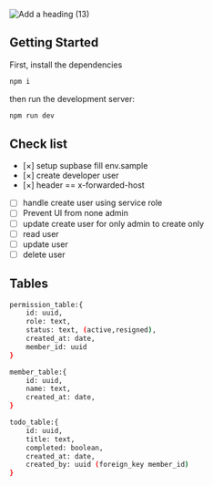 ![Add a heading (13)](https://github.com/Chensokheng/next-supabase-dashboard/assets/52232579/8ffea2ac-0200-4bed-b87c-77d162d07b9e)


## Getting Started

First, install the dependencies

```bash
npm i
```
then run the development server:


```bash
npm run dev
```

## Check list
-   [×] setup supbase fill env.sample
-   [×] create developer user
-   [×] header == x-forwarded-host
-   [ ] handle create user using service role
-   [ ] Prevent UI from none admin
-   [ ] update create user for only admin to create only
-   [ ] read user
-   [ ] update user
-   [ ] delete user

## Tables

```sh
permission_table:{
    id: uuid,
    role: text,
    status: text, (active,resigned),
    created_at: date,
    member_id: uuid
}
```

```sh
member_table:{
    id: uuid,
    name: text,
    created_at: date,
}
```

```sh
todo_table:{
    id: uuid,
    title: text,
    completed: boolean,
    created_at: date,
    created_by: uuid (foreign_key member_id)
}
```
